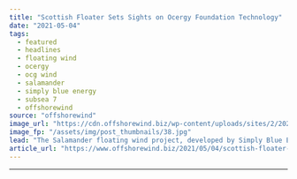 ```yaml
---
title: "Scottish Floater Sets Sights on Ocergy Foundation Technology"
date: "2021-05-04"
tags: 
  - featured
  - headlines
  - floating wind
  - ocergy
  - ocg wind
  - salamander
  - simply blue energy
  - subsea 7
  - offshorewind
source: "offshorewind"
image_url: "https://cdn.offshorewind.biz/wp-content/uploads/sites/2/2021/05/04100007/Scottish-Floater-to-Test-Ocergy-Foundation-Technology.jpg"
image_fp: "/assets/img/post_thumbnails/38.jpg"
lead: "The Salamander floating wind project, developed by Simply Blue Energy in partnership with Subsea"
article_url: "https://www.offshorewind.biz/2021/05/04/scottish-floater-sets-sights-on-ocergy-foundation-technology/"
---
```


---
